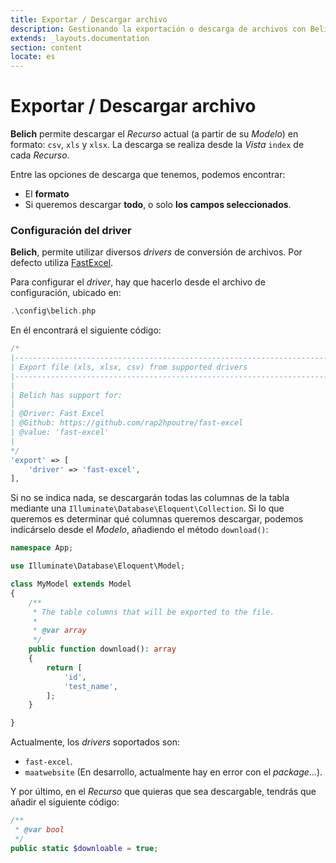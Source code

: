 ```yaml
---
title: Exportar / Descargar archivo
description: Gestionando la exportación o descarga de archivos con Belich
extends: _layouts.documentation
section: content
locate: es
---
```


# Exportar / Descargar archivo

**Belich** permite descargar el *Recurso* actual (a partir de su *Modelo*) en formato: `csv`, `xls` y `xlsx`. La descarga se realiza desde la *Vista* `index` de cada *Recurso*.

Entre las opciones de descarga que tenemos, podemos encontrar:

- El **formato**
- Si queremos descargar **todo**, o solo **los campos seleccionados**.

### Configuración del driver

**Belich**, permite utilizar diversos *drivers* de conversión de archivos. Por defecto utiliza [FastExcel](https://github.com/rap2hpoutre/fast-excel).

Para configurar el *driver*, hay que hacerlo desde el archivo de configuración, ubicado en:

```php
.\config\belich.php
```

En él encontrará el siguiente código:

```php
/*
|--------------------------------------------------------------------------
| Export file (xls, xlsx, csv) from supported drivers
|--------------------------------------------------------------------------
|
| Belich has support for:
|
| @Driver: Fast Excel
| @Github: https://github.com/rap2hpoutre/fast-excel
| @value: 'fast-excel'
|
*/
'export' => [
    'driver' => 'fast-excel',
],
```

Si no se indica nada, se descargarán todas las columnas de la tabla mediante una `Illuminate\Database\Eloquent\Collection`. Si lo que queremos es determinar qué columnas queremos descargar, podemos indicárselo desde el *Modelo*, añadiendo el método `download()`:

```php
namespace App;

use Illuminate\Database\Eloquent\Model;

class MyModel extends Model
{
    /**
     * The table columns that will be exported to the file.
     *
     * @var array
     */
    public function download(): array
    {
        return [
            'id',
            'test_name',
        ];
    }

}
```

Actualmente, los *drivers* soportados son:

- `fast-excel`.
- `maatwebsite` (En desarrollo, actualmente hay en error con el *package*...).

Y por último, en el *Recurso* que quieras que sea descargable, tendrás que añadir el siguiente código:

```php
/** 
 * @var bool
 */
public static $downloable = true;
```
